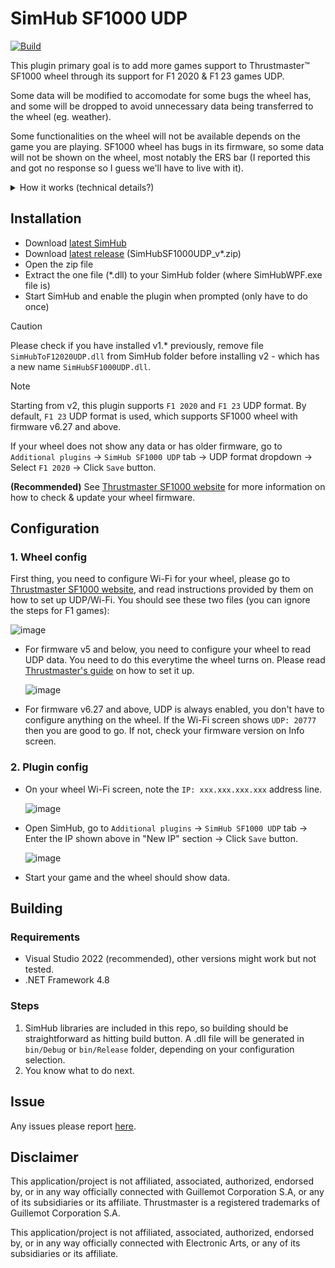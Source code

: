 # SimHub SF1000 UDP
[![Build](https://github.com/ducng99/SimHub-SF1000-UDP/actions/workflows/build.yml/badge.svg)](https://github.com/ducng99/SimHub-SF1000-UDP/actions/workflows/build.yml)

This plugin primary goal is to add more games support to Thrustmaster™ SF1000 wheel through its support for F1 2020 & F1 23 games UDP.

Some data will be modified to accomodate for some bugs the wheel has, and some will be dropped to avoid unnecessary data being transferred to the wheel (eg. weather).

Some functionalities on the wheel will not be available depends on the game you are playing. SF1000 wheel has bugs in its firmware, so some data will not be shown on the wheel, most notably the ERS bar (I reported this and got no response so I guess we'll have to live with it).

<details>
  <summary>How it works (technical details?)</summary>
  <p>From SimHub app, this plugin will send UDP packets containing data in <a href="https://answers.ea.com/t5/General-Discussion/F1-23-UDP-Specification/td-p/12632888" target="_blank">F1 23 UDP format</a>, or <a href="https://web.archive.org/web/20221127112921/https://forums.codemasters.com/topic/50942-f1-2020-udp-specification/" target="_blank">F1 2020 UDP format</a>.</p>
  <p>Data comes directly from SimHub without any other plugins so it is limited.</p>
</details>

## Installation

- Download [latest SimHub](https://www.simhubdash.com/download-2/)
- Download [latest release](https://github.com/ducng99/SimHub-SF1000-UDP/releases/latest) (SimHubSF1000UDP_v*.zip)
- Open the zip file
- Extract the one file (*.dll) to your SimHub folder (where SimHubWPF.exe file is)
- Start SimHub and enable the plugin when prompted (only have to do once)

> [!CAUTION]
> Please check if you have installed v1.* previously, remove file `SimHubToF12020UDP.dll` from SimHub folder before installing v2 - which has a new name `SimHubSF1000UDP.dll`.

> [!NOTE]
> Starting from v2, this plugin supports `F1 2020` and `F1 23` UDP format. By default, `F1 23` UDP format is used, which supports SF1000 wheel with firmware v6.27 and above.
>
> If your wheel does not show any data or has older firmware, go to `Additional plugins` -> `SimHub SF1000 UDP` tab -> UDP format dropdown -> Select `F1 2020` -> Click `Save` button.
>
> **(Recommended)** See [Thrustmaster SF1000 website](https://support.thrustmaster.com/en/product/ferrarisf1000addon-en/) for more information on how to check & update your wheel firmware.

## Configuration
### 1. Wheel config

First thing, you need to configure Wi-Fi for your wheel, please go to [Thrustmaster SF1000 website](https://support.thrustmaster.com/en/product/ferrarisf1000addon-en/), and read instructions provided by them on how to set up UDP/Wi-Fi.
You should see these two files (you can ignore the steps for F1 games):

![image](https://github.com/ducng99/SimHub-SF1000-UDP/assets/49080794/ed9bae64-c6a0-4370-8645-0a99b2f79281)

- For firmware v5 and below, you need to configure your wheel to read UDP data. You need to do this everytime the wheel turns on. Please read [Thrustmaster's guide](https://ts.thrustmaster.com/download/accessories/manuals/SF1000/FWheel_Add-On_Ferrari_SF1000Edition_User_Manual.pdf) on how to set it up.

  ![image](https://user-images.githubusercontent.com/49080794/226588068-e1735f09-33d2-47d3-87b5-c2e48364121b.png)

- For firmware v6.27 and above, UDP is always enabled, you don't have to configure anything on the wheel. If the Wi-Fi screen shows `UDP: 20777` then you are good to go. If not, check your firmware version on Info screen.

### 2. Plugin config
- On your wheel Wi-Fi screen, note the `IP: xxx.xxx.xxx.xxx` address line.

  ![image](https://user-images.githubusercontent.com/49080794/226587920-0c0df4ba-760d-48c6-ac06-f9c4c73d8e24.png)

- Open SimHub, go to `Additional plugins` -> `SimHub SF1000 UDP` tab -> Enter the IP shown above in "New IP" section -> Click `Save` button.

  ![image](https://github.com/ducng99/SimHub-SF1000-UDP/assets/49080794/2f8eceac-2206-4f18-83ac-60f22471a2b4)

- Start your game and the wheel should show data.

## Building
### Requirements

- Visual Studio 2022 (recommended), other versions might work but not tested.
- .NET Framework 4.8

### Steps

1. SimHub libraries are included in this repo, so building should be straightforward as hitting build button. A .dll file will be generated in `bin/Debug` or `bin/Release` folder, depending on your configuration selection.
2. You know what to do next.

## Issue
Any issues please report [here](https://github.com/ducng99/SimHub-SF1000-UDP/issues/new/choose).

## Disclaimer
This application/project is not affiliated, associated, authorized, endorsed by, or in any way officially connected with Guillemot Corporation S.A, or any of its subsidiaries or its affiliate. Thrustmaster is a registered trademarks of Guillemot Corporation S.A.

This application/project is not affiliated, associated, authorized, endorsed by, or in any way officially connected with Electronic Arts, or any of its subsidiaries or its affiliate.
